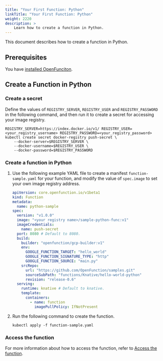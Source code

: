 ```yaml
---
title: "Your First Function: Python"
linkTitle: "Your First Function: Python"
weight: 2220
description: >	
    Learn how to create a function in Python.
---
```


This document describes how to create a function in Python.

## Prerequisites

You have [installed OpenFunciton](../../installation/).

## Create a Function in Python

### Create a secret

Define the values of `REGISTRY_SERVER`, `REGISTRY_USER` and `REGISTRY_PASSWORD` in the following command, and then run it to create a secret for accessing your image registry.

```shell
REGISTRY_SERVER=https://index.docker.io/v1/ REGISTRY_USER=<your_registry_username> REGISTRY_PASSWORD=<your_registry_password>
kubectl create secret docker-registry push-secret \
    --docker-server=$REGISTRY_SERVER \
    --docker-username=$REGISTRY_USER \
    --docker-password=$REGISTRY_PASSWORD
```

### Create a function in Python

1. Use the following example YAML file to create a manifest `function-sample.yaml` for your function, and modify the value of `spec.image` to set your own image registry address.

   ```yaml
   apiVersion: core.openfunction.io/v1beta1
   kind: Function
   metadata:
     name: python-sample
   spec:
     version: "v1.0.0"
     image: "<your registry name>/sample-python-func:v1"
     imageCredentials:
       name: push-secret
     port: 8080 # Default to 8080.
     build:
       builder: "openfunction/gcp-builder:v1"
       env:
         GOOGLE_FUNCTION_TARGET: "hello_world"
         GOOGLE_FUNCTION_SIGNATURE_TYPE: "http"
         GOOGLE_FUNCTION_SOURCE: "main.py"
       srcRepo:
         url: "https://github.com/OpenFunction/samples.git"
         sourceSubPath: "functions/Knative/hello-world-python"
         revision: "release-0.6"
     serving:
       runtime: knative # Default to knative.
       template:
         containers:
           - name: function
             imagePullPolicy: IfNotPresent
   ```

2. Run the following command to create the function.

   ```shell
   kubectl apply -f function-sample.yaml
   ```

### Access the function

For more information about how to access the function, refer to [Access the function](../function-go#access-the-function).

